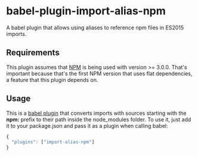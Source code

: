 babel-plugin-import-alias-npm
===================================

A babel plugin that allows using aliases to reference npm files in ES2015 imports.

## Requirements

This plugin assumes that [NPM](https://www.npmjs.com/) is being used with version >= 3.0.0. That's important because that's the first NPM version that uses flat dependencies, a feature that this plugin depends on.

## Usage

This is a [babel plugin](http://babeljs.io/docs/plugins/) that converts imports with sources starting with the **npm:** prefix to their path inside the node_modules folder. To use it, just add it to your package.json and pass it as a plugin when calling babel:

```javascript
{
  "plugins": ["import-alias-npm"]
}
```

